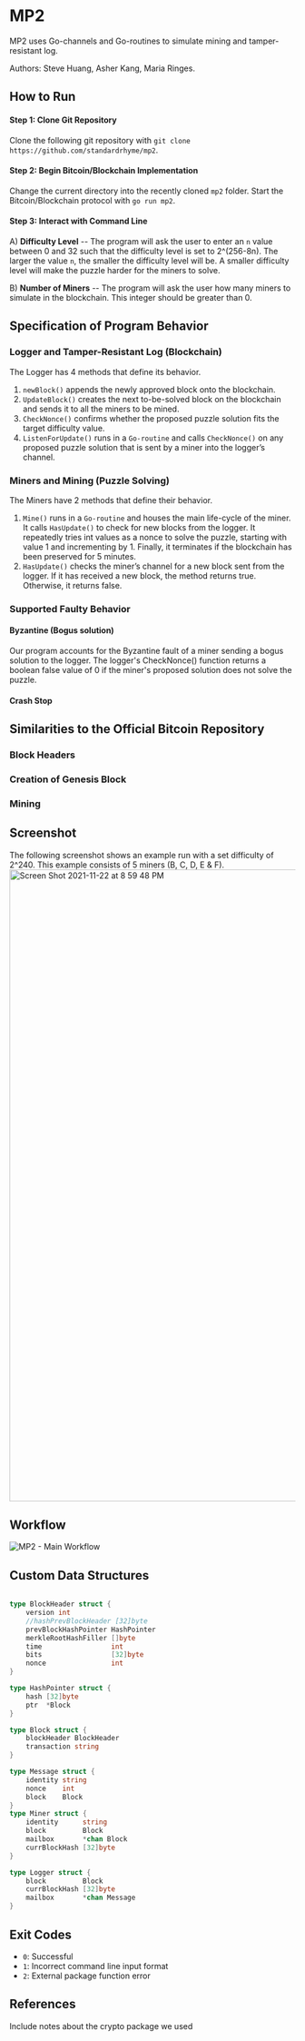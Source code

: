 # MP2
MP2 uses Go-channels and Go-routines to simulate mining and tamper-resistant log.

Authors: Steve Huang, Asher Kang, Maria Ringes. 

## How to Run 
#### Step 1: Clone Git Repository
Clone the following git repository with `git clone https://github.com/standardrhyme/mp2`.

#### Step 2: Begin Bitcoin/Blockchain Implementation
Change the current directory into the recently cloned `mp2` folder. Start the Bitcoin/Blockchain protocol with `go run mp2`. 


#### Step 3: Interact with Command Line
A) **Difficulty Level** -- The program will ask the user to enter an `n` value between 0 and 32 such that the difficulty level is set to 2^(256-8n). The larger the value `n`, the smaller the difficulty level will be. A smaller difficulty level will make the puzzle harder for the miners to solve.

B) **Number of Miners** -- The program will ask the user how many miners to simulate in the blockchain. This integer should be greater than 0.

## Specification of Program Behavior

### Logger and Tamper-Resistant Log (Blockchain)
The Logger has 4 methods that define its behavior. 

1) `newBlock()` appends the newly approved block onto the blockchain. 
2) `UpdateBlock()` creates the next to-be-solved block on the blockchain and sends it to all the miners to be mined. 
3) `CheckNonce()` confirms whether the proposed puzzle solution fits the target difficulty value. 
4) `ListenForUpdate()` runs in a `Go-routine` and calls `CheckNonce()` on any proposed puzzle solution that is sent by a miner into the logger’s channel. 

### Miners and Mining (Puzzle Solving)
The Miners have 2 methods that define their behavior.

1) `Mine()` runs in a `Go-routine` and houses the main life-cycle of the miner. It calls `HasUpdate()` to check for new blocks from the logger. It repeatedly tries int values as a nonce to solve the puzzle, starting with value 1 and incrementing by 1. Finally, it terminates if the blockchain has been preserved for 5 minutes. 
2) `HasUpdate()` checks the miner’s channel for a new block sent from the logger. If it has received a new block, the method returns true. Otherwise, it returns false. 

### Supported Faulty Behavior 

#### Byzantine (Bogus solution)

Our program accounts for the Byzantine fault of a miner sending a bogus solution to the logger. The logger's CheckNonce() function returns a boolean false value of 0 if the miner's proposed solution does not solve the puzzle.

#### Crash Stop 

## Similarities to the Official Bitcoin Repository

### Block Headers

### Creation of Genesis Block

### Mining

## Screenshot
The following screenshot shows an example run with a set difficulty of 2^240. This example consists of 5 miners (B, C, D, E & F).
<img width="1113" alt="Screen Shot 2021-11-22 at 8 59 48 PM" src="https://user-images.githubusercontent.com/60116121/142960948-c31c652b-dfdb-4967-9712-397ee753a11a.png">

## Workflow
![MP2 - Main Workflow](https://user-images.githubusercontent.com/60116121/142963455-08cd1f29-0789-4d64-9d5b-04bc609093ea.png)


## Custom Data Structures
```go

type BlockHeader struct {
	version int
	//hashPrevBlockHeader [32]byte
	prevBlockHashPointer HashPointer
	merkleRootHashFiller []byte
	time                 int
	bits                 [32]byte
	nonce                int
}

type HashPointer struct {
	hash [32]byte
	ptr  *Block
}

type Block struct {
	blockHeader BlockHeader
	transaction string
}

type Message struct {
	identity string
	nonce    int
	block    Block
}
type Miner struct {
	identity      string
	block         Block
	mailbox       *chan Block
	currBlockHash [32]byte
}

type Logger struct {
	block         Block
	currBlockHash [32]byte
	mailbox       *chan Message
}

```

## Exit Codes 
- `0`: Successful
- `1`: Incorrect command line input format
- `2`: External package function error

## References 
Include notes about the crypto package we used 
